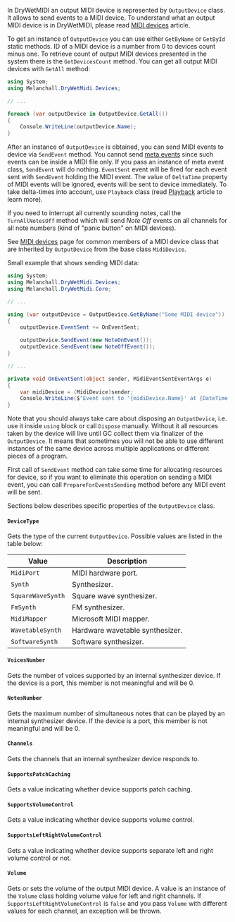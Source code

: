 In DryWetMIDI an output MIDI device is represented by `OutputDevice` class. It allows to send events to a MIDI device. To understand what an output MIDI device is in DryWetMIDI, please read [MIDI devices](MIDI-devices.md) article.

To get an instance of `OutputDevice` you can use either `GetByName` or `GetById` static methods. ID of a MIDI device is a number from 0 to devices count minus one. To retrieve count of output MIDI devices presented in the system there is the `GetDevicesCount` method. You can get all output MIDI devices with `GetAll` method:

```csharp
using System;
using Melanchall.DryWetMidi.Devices;

// ...

foreach (var outputDevice in OutputDevice.GetAll())
{
    Console.WriteLine(outputDevice.Name);
}
```

After an instance of `OutputDevice` is obtained, you can send MIDI events to device via `SendEvent` method. You cannot send [meta events](Meta-events.md) since such events can be inside a MIDI file only. If you pass an instance of meta event class, `SendEvent` will do nothing. `EventSent` event will be fired for each event sent with `SendEvent` holding the MIDI event. The value of `DeltaTime` property of MIDI events will be ignored, events will be sent to device immediately. To take delta-times into account, use `Playback` class (read [Playback](Playback.md) article to learn more).

If you need to interrupt all currently sounding notes, call the `TurnAllNotesOff` method which will send _Note Off_ events on all channels for all note numbers (kind of "panic button" on MIDI devices).

See [MIDI devices](MIDI-devices.md) page for common members of a MIDI device class that are inherited by `OutputDevice` from the base class `MidiDevice`.

Small example that shows sending MIDI data:

```csharp
using System;
using Melanchall.DryWetMidi.Devices;
using Melanchall.DryWetMidi.Core;

// ...

using (var outputDevice = OutputDevice.GetByName("Some MIDI device"))
{
    outputDevice.EventSent += OnEventSent;

    outputDevice.SendEvent(new NoteOnEvent());
    outputDevice.SendEvent(new NoteOffEvent());
}

// ...

private void OnEventSent(object sender, MidiEventSentEventArgs e)
{
    var midiDevice = (MidiDevice)sender;
    Console.WriteLine($"Event sent to '{midiDevice.Name}' at {DateTime.Now}: {e.Event}");
}
```

Note that you should always take care about disposing an `OutputDevice`, i.e. use it inside `using` block or call `Dispose` manually. Without it all resources taken by the device will live until GC collect them via finalizer of the `OutputDevice`. It means that sometimes you will not be able to use different instances of the same device across multiple applications or different pieces of a program.

First call of `SendEvent` method can take some time for allocating resources for device, so if you want to eliminate this operation on sending a MIDI event, you can call `PrepareForEventsSending` method before any MIDI event will be sent.

Sections below describes specific properties of the `OutputDevice` class.

#### `DeviceType`

Gets the type of the current `OutputDevice`. Possible values are listed in the table below:

Value | Description
----- | -----------
`MidiPort` | MIDI hardware port.
`Synth` | Synthesizer.
`SquareWaveSynth` | Square wave synthesizer.
`FmSynth` | FM synthesizer.
`MidiMapper` | Microsoft MIDI mapper.
`WavetableSynth` | Hardware wavetable synthesizer.
`SoftwareSynth` | Software synthesizer.

#### `VoicesNumber`

Gets the number of voices supported by an internal synthesizer device. If the device is a port, this member is not meaningful and will be 0.

#### `NotesNumber`

Gets the maximum number of simultaneous notes that can be played by an internal synthesizer device. If the device is a port, this member is not meaningful and will be 0.

#### `Channels`

Gets the channels that an internal synthesizer device responds to.

#### `SupportsPatchCaching`

Gets a value indicating whether device supports patch caching.

#### `SupportsVolumeControl`

Gets a value indicating whether device supports volume control.

#### `SupportsLeftRightVolumeControl`

Gets a value indicating whether device supports separate left and right volume control or not.

#### `Volume`

Gets or sets the volume of the output MIDI device. A value is an instance of the `Volume` class holding volume value for left and right channels. If `SupportsLeftRightVolumeControl` is `false` and you pass `Volume` with different values for each channel, an exception will be thrown.